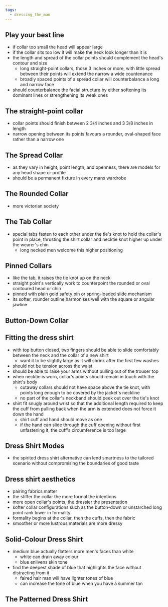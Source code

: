 ```yaml
---
tags:
  - dressing_the_man
---
```

## Play your best line
- if collar too small the head will appear large
- if the collar sits too low it will make the neck look longer than it is
- the length and spread of the collar points should complement the head's contour and size
	- long straight-point collars, those 3 inches or more, with little spread between their points will extend the narrow a wide countenance
	- broadly spaced points of a spread collar will counterbalance a long and narrow face
- should counterbalance the facial structure by either softening its dominant lines or strengthening its weak ones
## The straight-point collar
- collar points should finish between 2 3/4 inches and 3 3/8 inches in length
- narrow opening between its points favours a rounder, oval-shaped face rather than a narrow one
## The Spread Collar
- as they vary in height, point length, and openness, there are models for any head shape or profile
- should be a permanent fixture in every mans wardrobe
## The Rounded Collar
- more victorian society
## The Tab Collar
- special tabs fasten to each other under the tie's knot to hold the collar's point in place, thrusting the shirt collar and necktie knot higher up under the wearer's chin
	- long necked men welcome this higher positioning
## Pinned Collars
- like the tab, it raises the tie knot up on the neck
- straight point's vertically work to counterpoint the rounded or oval contoured head or chin
- pinned with plain gold safety pin or spring-loaded slide mechanism
- its softer, rounder outline harmonises well with the square or angular jawline
## Button-Down Collar
## Fitting the dress shirt
- with top button closed, two fingers should be able to slide comfortably between the neck and the collar of a new shirt
	- want it to be slightly large as it will shrink after the first few washes
- should not be tension across the waist
- should be able to raise your arms without pulling out of the trouser top
- when necktie is worn, collar's points should remain in touch with the shirt's body
	- cutaway collars should not have space above the tie knot, with points long enough to be covered by the jacket's neckline
	- no part of the collar's neckband should peek out over the tie's knot
- shirt fit snugly around wrist so that the additional length required to keep the cuff from pulling back when the arm is extended does not force it down the hand
	- shirt cuff and hand should move as one
	- if the hand can slide through the cuff opening without first unfastening it, the cuff's circumference is too large
## Dress Shirt Modes
- the spirited dress shirt alternative can lend smartness to the tailored scenario without compromising the boundaries of good taste
## Dress shirt aesthetics
- pairing fabrics matter
- the stiffer the collar the more formal the intentions
- more open collar's points, the dressier the presentation
- softer collar configurations such as the button-down or unstarched long point rank lower in formality
- formality begins at the collar, then the cuffs, then the fabric
- smoother or more lustrous materials are more dressy
## Solid-Colour Dress Shirt
- medium blue actually flatters more men's faces than white
	- white can drain away colour
	- blue enlivens skin tone
- find the deepest shade of blue that highlights the face without distracting from it
	- faired hair man will have lighter tones of blue
	- can increase the tone of blue when you have a summer tan
## The Patterned Dress Shirt

